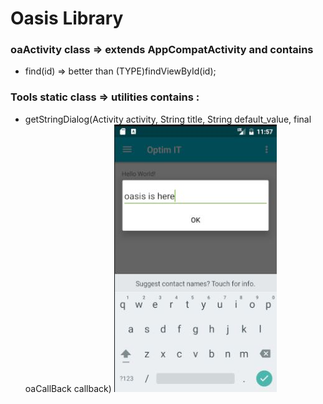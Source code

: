 # Oasis Library

### oaActivity class => extends AppCompatActivity and contains
  - find(id) => better than (TYPE)findViewById(id);
### Tools static class => utilities contains :
  - getStringDialog(Activity activity, String title, String default_value, final oaCallBack callback)
  ![alt text](https://raw.githubusercontent.com/optimdz/oasis/master/pic/getStringDialog.jpg "getStringDialog")

